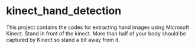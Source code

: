 # kinect_hand_detection
This project contains the codes for extracting hand images using Microsoft Kinect.
Stand in front of the kinect.
More than half of your body should be captured by Kinect so stand a bit away from it.

